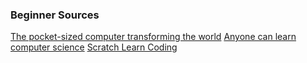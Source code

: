 
### Beginner Sources
[The pocket-sized computer transforming the world](https://microbit.org/)
[Anyone can learn computer science](https://studio.code.org/courses)
[Scratch Learn Coding](https://scratch.mit.edu/)

